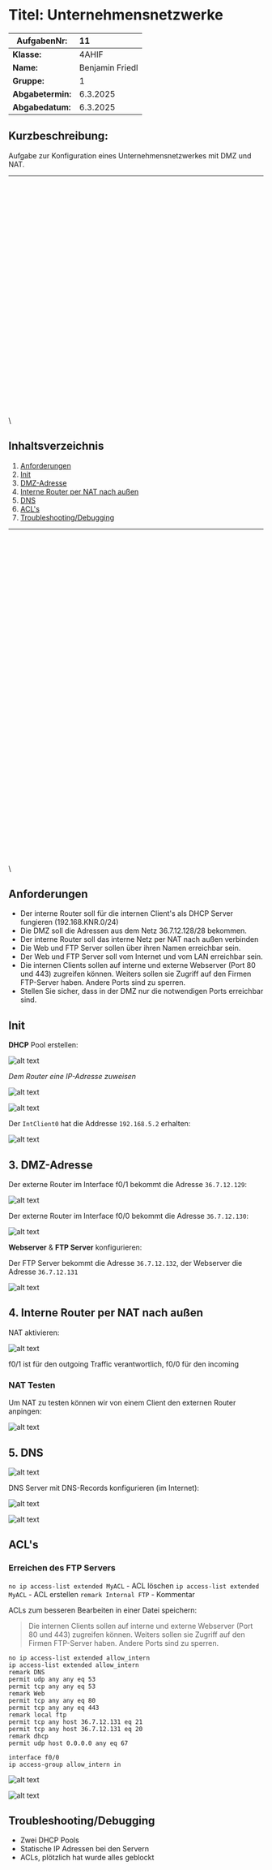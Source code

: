 # **Titel: Unternehmensnetzwerke**

| **AufgabenNr:** | 11 |
|---|:---|
| **Klasse:** | 4AHIF |
| **Name:** | Benjamin Friedl |
| **Gruppe:** | 1 |
| **Abgabetermin:** | 6.3.2025 |
| **Abgabedatum:** | 6.3.2025 |

## **Kurzbeschreibung:**

Aufgabe zur Konfiguration eines Unternehmensnetzwerkes mit DMZ und NAT.

---
\
\
\
\
\
\
\
\
\
\
\
\
\
\
\
\
\
\
\
\
\
\
\
\
\
\
\
\

## Inhaltsverzeichnis

1. [Anforderungen](#anforderungen)
2. [Init](#init)
3. [DMZ-Adresse](#3-dmz-adresse)
4. [Interne Router per NAT nach außen](#4-Interne-Router-per-NAT-nach-außen)
5. [DNS](#5-dns)
6. [ACL's](#acls)
7. [Troubleshooting/Debugging](#troubleshootingdebugging)

---
\
\
\
\
\
\
\
\
\
\
\
\
\
\
\
\
\
\
\
\
\
\
\
\
\
\
\
\
\
\
\
\
\
\
\
\
\
\
\

## Anforderungen

- Der interne Router soll für die internen Client's als DHCP Server fungieren (192.168.KNR.0/24)
- Die  DMZ soll die Adressen aus dem Netz 36.7.12.128/28 bekommen.
- Der interne Router soll das interne Netz per NAT nach außen verbinden
- Die Web und FTP Server sollen über ihren Namen erreichbar sein.
- Der Web und FTP Server soll vom Internet und vom LAN erreichbar sein.
- Die internen Clients sollen auf interne und externe Webserver (Port 80 und 443) zugreifen können.  Weiters sollen sie Zugriff auf den Firmen FTP-Server haben. Andere Ports sind zu sperren.
- Stellen Sie sicher, dass in der DMZ nur die notwendigen Ports erreichbar sind.

## Init

**DHCP** Pool erstellen:

![alt text](image-6.png)

*Dem Router eine IP-Adresse zuweisen*

![alt text](image-7.png)

![alt text](image-8.png)

Der `IntClient0` hat die Addresse `192.168.5.2` erhalten:

![alt text](image-9.png)

## 3. DMZ-Adresse

Der externe Router im Interface f0/1 bekommt die Adresse `36.7.12.129`:

![alt text](image-10.png)

Der externe Router im Interface f0/0 bekommt die Adresse `36.7.12.130`:

![alt text](image-12.png)

**Webserver** & **FTP Server** konfigurieren:

Der FTP Server bekommt die Adresse `36.7.12.132`, der Webserver die Adresse `36.7.12.131`

![alt text](image-13.png)

## 4. Interne Router per NAT nach außen

NAT aktivieren:

![alt text](image-14.png)

f0/1 ist für den outgoing Traffic verantwortlich, f0/0 für den incoming

### NAT Testen

Um NAT zu testen können wir von einem Client den externen Router anpingen:

![alt text](image-15.png)

## 5. DNS

![alt text](image-16.png)

DNS Server mit DNS-Records konfigurieren (im Internet):

![alt text](image-17.png)

![alt text](image-18.png)

## ACL's

### Erreichen des FTP Servers

`no ip access-list extended MyACL` - ACL löschen
`ip access-list extended MyACL` - ACL erstellen
`remark Internal FTP` - Kommentar

ACLs zum besseren Bearbeiten in einer Datei speichern:

> Die internen Clients sollen auf interne und externe Webserver (Port 80 und 443) zugreifen können.  Weiters sollen sie Zugriff auf den Firmen FTP-Server haben. Andere Ports sind zu sperren.

```acl
no ip access-list extended allow_intern
ip access-list extended allow_intern
remark DNS
permit udp any any eq 53
permit tcp any any eq 53
remark Web
permit tcp any any eq 80
permit tcp any any eq 443
remark local ftp
permit tcp any host 36.7.12.131 eq 21
permit tcp any host 36.7.12.131 eq 20
remark dhcp
permit udp host 0.0.0.0 any eq 67

interface f0/0
ip access-group allow_intern in
```

![alt text](image-19.png)

![alt text](image-20.png)

## Troubleshooting/Debugging

- Zwei DHCP Pools
- Statische IP Adressen bei den Servern
- ACLs, plötzlich hat wurde alles geblockt
